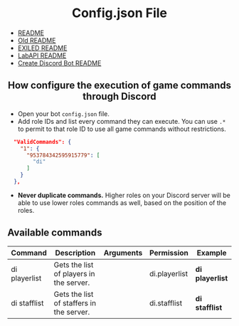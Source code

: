 <h1 align="center">Config.json File</h1>

- [README](https://github.com/Yti890/DiscordIntegration/blob/master/README.md)
- [Old README](./README.old.md)
- [EXILED README](./README.EXILED.md)
- [LabAPI README](./README.LabAPI.md)
- [Create Discord Bot README](./README.CDB.md)  

<h2 align="center">How configure the execution of game commands through Discord</h2>

- Open your bot `config.json` file.
- Add role IDs and list every command they can execute. You can use `.*` to permit to that role ID to use all game commands without restrictions.
  
```json
  "ValidCommands": {
    "1": {
      "953784342595915779": [
        "di"
      ]
    }
  },
 ```

- **Never duplicate commands.** Higher roles on your Discord server will be able to use lower roles commands as well, based on the position of the roles.

<h2>Available commands</h2>

| Command | Description | Arguments | Permission | Example |
| --- | --- | --- | --- | --- |
| di playerlist | Gets the list of players in the server. | | di.playerlist | **di playerlist** |
| di stafflist | Gets the list of staffers in the server. | | di.stafflist | **di stafflist** |
